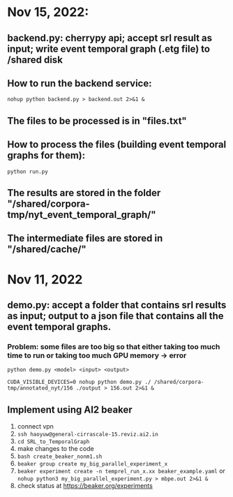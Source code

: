 # Nov 15, 2022:
## backend.py: cherrypy api; accept srl result as input; write event temporal graph (.etg file) to /shared disk

## How to run the backend service:
`nohup python backend.py > backend.out 2>&1 &`

## The files to be processed is in "files.txt"

## How to process the files (building event temporal graphs for them):
`python run.py`

## The results are stored in the folder "/shared/corpora-tmp/nyt_event_temporal_graph/"

## The intermediate files are stored in "/shared/cache/"

# Nov 11, 2022

## demo.py: accept a folder that contains srl results as input; output to a json file that contains all the event temporal graphs. 
### Problem: some files are too big so that either taking too much time to run or taking too much GPU memory -> error

`python demo.py <model> <input> <output>`

`CUDA_VISIBLE_DEVICES=0 nohup python demo.py ./ /shared/corpora-tmp/annotated_nyt/156 ./output > 156.out 2>&1 &`

## Implement using AI2 beaker 
1. connect vpn
2. `ssh haoyuw@general-cirrascale-15.reviz.ai2.in`
3. `cd SRL_to_TemporalGraph`
4. make changes to the code
5. `bash create_beaker_nonm1.sh`
6. `beaker group create my_big_parallel_experiment_x`
7. `beaker experiment create -n temprel_run_x.xx beaker_example.yaml` or `nohup python3 my_big_parallel_experiment.py > mbpe.out 2>&1 &`
8. check status at https://beaker.org/experiments

